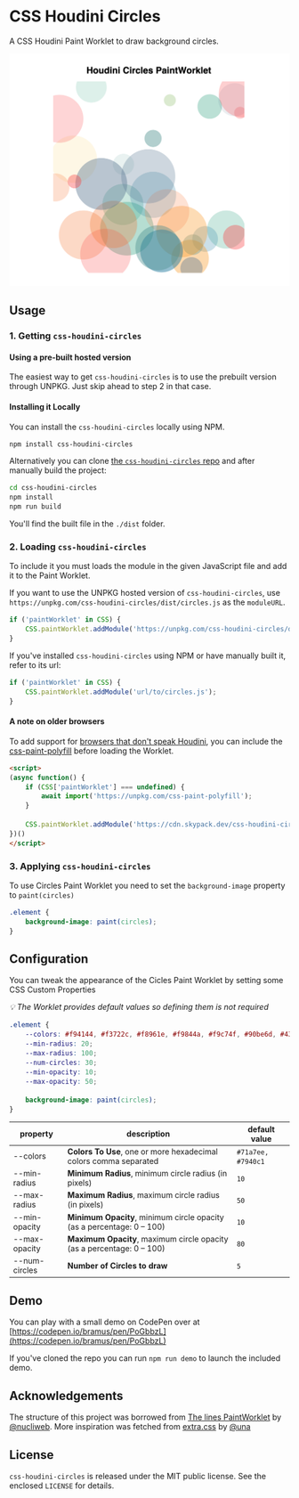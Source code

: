 # CSS Houdini Circles

A CSS Houdini Paint Worklet to draw background circles.

![CSS Houdini Circles](https://github.com/bramus/css-houdini-circles/blob/main/assets/css-houdini-circles.png?raw=true)

## Usage

### 1. Getting `css-houdini-circles`

#### Using a pre-built hosted version

The easiest way to get `css-houdini-circles` is to use the prebuilt version through UNPKG. Just skip ahead to step 2 in that case.

#### Installing it Locally

You can install the `css-houdini-circles` locally using NPM.

```bash
npm install css-houdini-circles
```

Alternatively you can clone [the `css-houdini-circles` repo](https://github.com/bramus/css-houdini-circles/) and after manually build the project:

```bash
cd css-houdini-circles
npm install
npm run build
```

You'll find the built file in the `./dist` folder.

### 2. Loading `css-houdini-circles`

To include it you must loads the module in the given JavaScript file and add it to the Paint Worklet.

If you want to use the UNPKG hosted version of `css-houdini-circles`, use `https://unpkg.com/css-houdini-circles/dist/circles.js` as the `moduleURL`.

```js
if ('paintWorklet' in CSS) {
    CSS.paintWorklet.addModule('https://unpkg.com/css-houdini-circles/dist/circles.js');
}
```

If you've installed `css-houdini-circles` using NPM or have manually built it, refer to its url:

```js
if ('paintWorklet' in CSS) {
    CSS.paintWorklet.addModule('url/to/circles.js');
}
```

#### A note on older browsers

To add support for [browsers that don't speak Houdini](https://ishoudinireadyyet.com/   ), you can include the [css-paint-polyfill](https://github.com/GoogleChromeLabs/css-paint-polyfill) before loading the Worklet.

```html
<script>
(async function() {
    if (CSS['paintWorklet'] === undefined) {
        await import('https://unpkg.com/css-paint-polyfill');
    }

    CSS.paintWorklet.addModule('https://cdn.skypack.dev/css-houdini-circles');
})()
</script>
```

### 3. Applying `css-houdini-circles`

To use Circles Paint Worklet you need to set the `background-image` property to `paint(circles)`

```css
.element {
    background-image: paint(circles);
}
```

## Configuration

You can tweak the appearance of the Cicles Paint Worklet by setting some CSS Custom Properties

_💡 The Worklet provides default values so defining them is not required_

```css
.element {
    --colors: #f94144, #f3722c, #f8961e, #f9844a, #f9c74f, #90be6d, #43aa8b, #4d908e, #577590, #277da1;
    --min-radius: 20;
    --max-radius: 100;
    --num-circles: 30;
    --min-opacity: 10;
    --max-opacity: 50;

    background-image: paint(circles);
}
```

| property | description | default value |
| -------- | ----------- | ------------- |
| --colors | **Colors To Use**, one or more hexadecimal colors comma separated | `#71a7ee, #7940c1` |
| --min-radius | **Minimum Radius**, minimum circle radius (in pixels) | `10` |
| --max-radius | **Maximum Radius**, maximum circle radius (in pixels) | `50` |
| --min-opacity | **Minimum Opacity**, minimum circle opacity (as a percentage: 0 – 100) | `10` |
| --max-opacity | **Maximum Opacity**, maximum circle opacity (as a percentage: 0 – 100) | `80` |
| --num-circles | **Number of Circles to draw** | `5` |

## Demo

You can play with a small demo on CodePen over at [https://codepen.io/bramus/pen/PoGbbzL](https://codepen.io/bramus/pen/PoGbbzL)

If you've cloned the repo you can run `npm run demo` to launch the included demo.

## Acknowledgements

The structure of this project was borrowed from [The lines PaintWorklet](https://github.com/CSSHoudini/css-houdini/tree/main/src/lines) by [@nucliweb](https://github.com/nucliweb). More inspiration was fetched from [extra.css](https://github.com/una/extra.css/tree/master/lib) by [@una](https://github.com/una/)

## License

`css-houdini-circles` is released under the MIT public license. See the enclosed `LICENSE` for details.